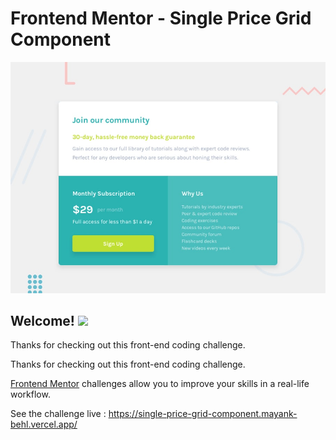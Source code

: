# Frontend Mentor - Single Price Grid Component

![Design preview for the Single Price Grid Component coding challenge](./design/desktop-preview.jpg)

<h2>Welcome! <img src="https://raw.githubusercontent.com/MartinHeinz/MartinHeinz/master/wave.gif" width="30px"></h2> 

Thanks for checking out this front-end coding challenge.

Thanks for checking out this front-end coding challenge.

[Frontend Mentor](https://www.frontendmentor.io) challenges allow you to improve your skills in a real-life workflow.

See the challenge live : https://single-price-grid-component.mayank-behl.vercel.app/
